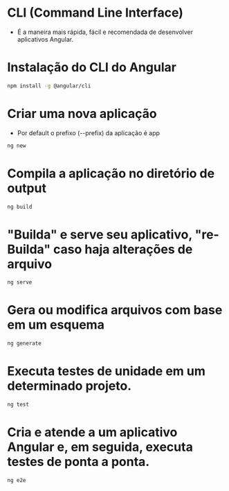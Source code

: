 # CLI (Command Line Interface)

- É a maneira mais rápida, fácil e recomendada de desenvolver aplicativos Angular.

# Instalação do CLI do Angular

~~~bash
npm install -g @angular/cli
~~~

# Criar uma nova aplicação

- Por default o prefixo (--prefix) da aplicação é app

~~~bash
ng new
~~~

# Compila a aplicação no diretório de output

~~~bash
ng build
~~~

# "Builda" e serve seu aplicativo, "re-Builda" caso haja alterações de arquivo

~~~bash
ng serve
~~~

# Gera ou modifica arquivos com base em um esquema

~~~bash
ng generate
~~~

# Executa testes de unidade em um determinado projeto.

~~~bash
ng test
~~~

# Cria e atende a um aplicativo Angular e, em seguida, executa testes de ponta a ponta.

~~~bash
ng e2e
~~~

